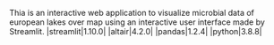 Thia is an interactive web application to visualize microbial data of european lakes over map using an interactive user interface made by Streamlit.
|streamlit|1.10.0|
|altair|4.2.0|
|pandas|1.2.4|
|python|3.8.8|
